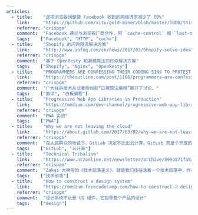 ```yaml
---
articles:
  - title:    "这项浏览器调整使 Facebook 收到的网络请求减少了 60%"
    link:     "https://github.com/xitu/gold-miner/blob/master/TODO/this-browser-tweak-saved-60%25-of-requests-to-facebook.md"
    referrer: "crispgm"
    comment:  "Facebook 通过与浏览器厂商合作，用 `cache-control` 和 `last-modified` 控制浏览器缓存行为，节省了大量静态文件的网络请求。"
    tags:    ["Facebook", "HTTP", "cache"]
  - title:    "Shopify 的闪购限流解决方案"
    link:     "http://www.infoq.com/cn/news/2017/03/Shopify-solve-idea"
    referrer: "crispgm"
    comment:  "基于 OpenResty 和漏桶算法的秒杀解决方案"
    tags:    ["Shopify", "Nginx", "OpenResty"]
  - title:    "PROGRAMMERS ARE CONFESSING THEIR CODING SINS TO PROTEST A BROKEN JOB INTERVIEW PROCESS"
    link:     "https://theoutline.com/post/1166/programmers-are-confessing-their-coding-sins-to-protest-a-broken-job-interview-process"
    referrer: "crispgm"
    comment:  "广大硅谷技术从业者纷纷就“白板算法编程”展开了讨论。"
    tags:    ["面试", "白板编程"]
  - title:    "Progressive Web App Libraries in Production"
    link:     "https://medium.com/dev-channel/progressive-web-app-libraries-in-production-b52cad37d34#.309qwp2uf"
    referrer: "crispgm"
    comment:  "PWA 实战"
    tags:    ["PWA"]
  - title:    "Why we are not leaving the cloud"
    link:     "https://about.gitlab.com/2017/03/02/why-we-are-not-leaving-the-cloud/?utm_source=wanqu.co&utm_campaign=Wanqu+Daily&utm_medium=social"
    referrer: "crispgm"
    comment:  "在人民群众的劝说下，GitLab 决定不迁出云计算。GitLab 真是个开放的公司，连决策都开放了。"
    tags:    ["GitLab", "云计算"]
  - title:    "Technical Tribalism"
    link:     "https://www.nczonline.net/newsletter/archive/5993571fa8/"
    referrer: "crispgm"
    comment:  "Zakas 大神写的《技术部落主义》，就是我们往往活着一个技术部落中，作者当初在 Yahoo 的 YUI 部落，雅虎的人出去就喜欢组织 jQuery 迁移 YUI 之类的事情。作者认为适应新技术的能力更重要，几年前大家还在 backbone，现在更多的是 react 全家桶部落。更需要的是愿意抛弃部落去理解问题的人。"
    tags:    ["技术部落"]
  - title:    "How to construct a design system"
    link:     "https://medium.freecodecamp.com/how-to-construct-a-design-system-864adbf2a117#.p2yhih8wp"
    referrer: "crispgm"
    comment:  "设计系统不止是 UI 组件，它指导整个产品的设计"
    tags:    ["design"]
---
```

